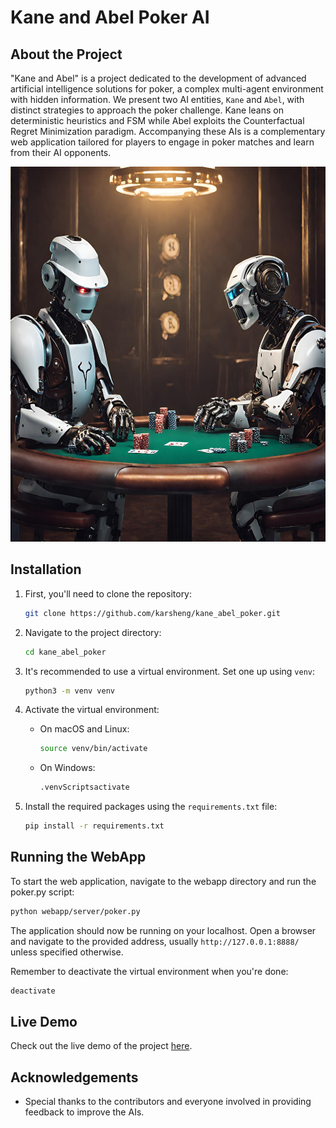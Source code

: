 # Kane and Abel Poker AI

## About the Project

"Kane and Abel" is a project dedicated to the development of advanced artificial intelligence solutions for poker, a complex multi-agent environment with hidden information. We present two AI entities, `Kane` and `Abel`, with distinct strategies to approach the poker challenge. Kane leans on deterministic heuristics and FSM while Abel exploits the Counterfactual Regret Minimization paradigm. Accompanying these AIs is a complementary web application tailored for players to engage in poker matches and learn from their AI opponents.

<div style="text-align:center">
    <img src="assets/poker.jpeg" alt="Sample Image" max-width="100%" height="600px"/>
</div>

## Installation

1. First, you'll need to clone the repository:

   ```sh
   git clone https://github.com/karsheng/kane_abel_poker.git
   ```

2. Navigate to the project directory:

   ```sh
   cd kane_abel_poker
   ```

3. It's recommended to use a virtual environment. Set one up using `venv`:

   ```sh
   python3 -m venv venv
   ```

4. Activate the virtual environment:

   - On macOS and Linux:

     ```sh
     source venv/bin/activate
     ```

   - On Windows:
     ```sh
     .venvScriptsactivate
     ```

5. Install the required packages using the `requirements.txt` file:
   ```sh
   pip install -r requirements.txt
   ```

## Running the WebApp

To start the web application, navigate to the webapp directory and run the poker.py script:

```sh
python webapp/server/poker.py
```

The application should now be running on your localhost. Open a browser and navigate to the provided address, usually `http://127.0.0.1:8888/` unless specified otherwise.

Remember to deactivate the virtual environment when you're done:

```sh
deactivate
```

## Live Demo

Check out the live demo of the project [here](https://kane-abel-poker-8ed0c35431e5.herokuapp.com/).

## Acknowledgements

- Special thanks to the contributors and everyone involved in providing feedback to improve the AIs.
